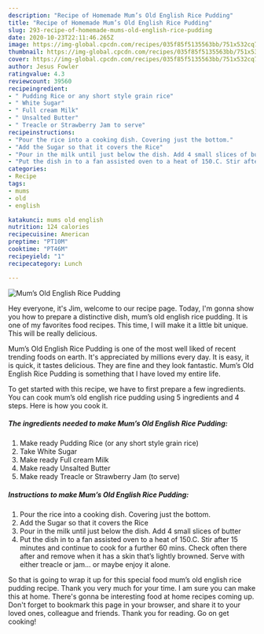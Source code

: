 ```yaml
---
description: "Recipe of Homemade Mum’s Old English Rice Pudding"
title: "Recipe of Homemade Mum’s Old English Rice Pudding"
slug: 293-recipe-of-homemade-mums-old-english-rice-pudding
date: 2020-10-23T22:11:46.265Z
image: https://img-global.cpcdn.com/recipes/035f85f5135563bb/751x532cq70/mums-old-english-rice-pudding-recipe-main-photo.jpg
thumbnail: https://img-global.cpcdn.com/recipes/035f85f5135563bb/751x532cq70/mums-old-english-rice-pudding-recipe-main-photo.jpg
cover: https://img-global.cpcdn.com/recipes/035f85f5135563bb/751x532cq70/mums-old-english-rice-pudding-recipe-main-photo.jpg
author: Jesus Fowler
ratingvalue: 4.3
reviewcount: 39560
recipeingredient:
- " Pudding Rice or any short style grain rice"
- " White Sugar"
- " Full cream Milk"
- " Unsalted Butter"
- " Treacle or Strawberry Jam to serve"
recipeinstructions:
- "Pour the rice into a cooking dish. Covering just the bottom."
- "Add the Sugar so that it covers the Rice"
- "Pour in the milk until just below the dish. Add 4 small slices of butter"
- "Put the dish in to a fan assisted oven to a heat of 150.C. Stir after 15 minutes and continue to cook for a further 60 mins. Check often there after and remove when it has a skin that’s lightly browned. Serve with either treacle or jam... or maybe enjoy it alone."
categories:
- Recipe
tags:
- mums
- old
- english

katakunci: mums old english 
nutrition: 124 calories
recipecuisine: American
preptime: "PT10M"
cooktime: "PT46M"
recipeyield: "1"
recipecategory: Lunch

---
```



![Mum’s Old English Rice Pudding](https://img-global.cpcdn.com/recipes/035f85f5135563bb/751x532cq70/mums-old-english-rice-pudding-recipe-main-photo.jpg)

Hey everyone, it's Jim, welcome to our recipe page. Today, I'm gonna show you how to prepare a distinctive dish, mum’s old english rice pudding. It is one of my favorites food recipes. This time, I will make it a little bit unique. This will be really delicious.



Mum’s Old English Rice Pudding is one of the most well liked of recent trending foods on earth. It's appreciated by millions every day. It is easy, it is quick, it tastes delicious. They are fine and they look fantastic. Mum’s Old English Rice Pudding is something that I have loved my entire life.


To get started with this recipe, we have to first prepare a few ingredients. You can cook mum’s old english rice pudding using 5 ingredients and 4 steps. Here is how you cook it.

<!--inarticleads1-->

##### The ingredients needed to make Mum’s Old English Rice Pudding:

1. Make ready  Pudding Rice (or any short style grain rice)
1. Take  White Sugar
1. Make ready  Full cream Milk
1. Make ready  Unsalted Butter
1. Make ready  Treacle or Strawberry Jam (to serve)




<!--inarticleads2-->

##### Instructions to make Mum’s Old English Rice Pudding:

1. Pour the rice into a cooking dish. Covering just the bottom.
1. Add the Sugar so that it covers the Rice
1. Pour in the milk until just below the dish. Add 4 small slices of butter
1. Put the dish in to a fan assisted oven to a heat of 150.C. Stir after 15 minutes and continue to cook for a further 60 mins. Check often there after and remove when it has a skin that’s lightly browned. Serve with either treacle or jam... or maybe enjoy it alone.




So that is going to wrap it up for this special food mum’s old english rice pudding recipe. Thank you very much for your time. I am sure you can make this at home. There's gonna be interesting food at home recipes coming up. Don't forget to bookmark this page in your browser, and share it to your loved ones, colleague and friends. Thank you for reading. Go on get cooking!
